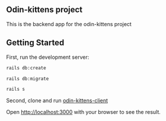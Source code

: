 ## Odin-kittens project

This is the backend app for the odin-kittens project
## Getting Started

First, run the development server:

```bash
rails db:create
```

```bash
rails db:migrate
```

```bash
rails s
```

Second, clone and run [odin-kittens-client](https://github.com/den-ii/odin-kittiens-client)


Open [http://localhost:3000](http://localhost:3000) with your browser to see the result.
